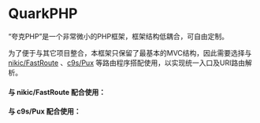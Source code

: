 # QuarkPHP
“夸克PHP”是一个非常微小的PHP框架，框架结构低耦合，可自由定制。

为了便于与其它项目整合，本框架只保留了最基本的MVC结构，因此需要选择与 [nikic/FastRoute](https://github.com/nikic/FastRoute) 、[c9s/Pux](https://github.com/c9s/Pux) 等路由程序搭配使用，以实现统一入口及URI路由解析。


#### 与 nikic/FastRoute 配合使用：

#### 与 c9s/Pux 配合使用：
